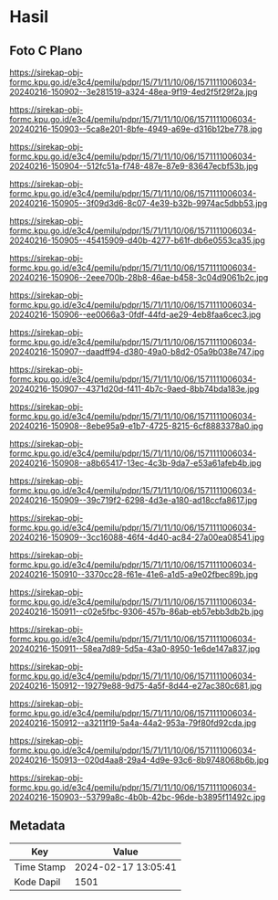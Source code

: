 # Hasil

## Foto C Plano

https://sirekap-obj-formc.kpu.go.id/e3c4/pemilu/pdpr/15/71/11/10/06/1571111006034-20240216-150902--3e281519-a324-48ea-9f19-4ed2f5f29f2a.jpg

https://sirekap-obj-formc.kpu.go.id/e3c4/pemilu/pdpr/15/71/11/10/06/1571111006034-20240216-150903--5ca8e201-8bfe-4949-a69e-d316b12be778.jpg

https://sirekap-obj-formc.kpu.go.id/e3c4/pemilu/pdpr/15/71/11/10/06/1571111006034-20240216-150904--512fc51a-f748-487e-87e9-83647ecbf53b.jpg

https://sirekap-obj-formc.kpu.go.id/e3c4/pemilu/pdpr/15/71/11/10/06/1571111006034-20240216-150905--3f09d3d6-8c07-4e39-b32b-9974ac5dbb53.jpg

https://sirekap-obj-formc.kpu.go.id/e3c4/pemilu/pdpr/15/71/11/10/06/1571111006034-20240216-150905--45415909-d40b-4277-b61f-db6e0553ca35.jpg

https://sirekap-obj-formc.kpu.go.id/e3c4/pemilu/pdpr/15/71/11/10/06/1571111006034-20240216-150906--2eee700b-28b8-46ae-b458-3c04d9061b2c.jpg

https://sirekap-obj-formc.kpu.go.id/e3c4/pemilu/pdpr/15/71/11/10/06/1571111006034-20240216-150906--ee0066a3-0fdf-44fd-ae29-4eb8faa6cec3.jpg

https://sirekap-obj-formc.kpu.go.id/e3c4/pemilu/pdpr/15/71/11/10/06/1571111006034-20240216-150907--daadff94-d380-49a0-b8d2-05a9b038e747.jpg

https://sirekap-obj-formc.kpu.go.id/e3c4/pemilu/pdpr/15/71/11/10/06/1571111006034-20240216-150907--4371d20d-f411-4b7c-9aed-8bb74bda183e.jpg

https://sirekap-obj-formc.kpu.go.id/e3c4/pemilu/pdpr/15/71/11/10/06/1571111006034-20240216-150908--8ebe95a9-e1b7-4725-8215-6cf8883378a0.jpg

https://sirekap-obj-formc.kpu.go.id/e3c4/pemilu/pdpr/15/71/11/10/06/1571111006034-20240216-150908--a8b65417-13ec-4c3b-9da7-e53a61afeb4b.jpg

https://sirekap-obj-formc.kpu.go.id/e3c4/pemilu/pdpr/15/71/11/10/06/1571111006034-20240216-150909--39c719f2-6298-4d3e-a180-ad18ccfa8617.jpg

https://sirekap-obj-formc.kpu.go.id/e3c4/pemilu/pdpr/15/71/11/10/06/1571111006034-20240216-150909--3cc16088-46f4-4d40-ac84-27a00ea08541.jpg

https://sirekap-obj-formc.kpu.go.id/e3c4/pemilu/pdpr/15/71/11/10/06/1571111006034-20240216-150910--3370cc28-f61e-41e6-a1d5-a9e02fbec89b.jpg

https://sirekap-obj-formc.kpu.go.id/e3c4/pemilu/pdpr/15/71/11/10/06/1571111006034-20240216-150911--c02e5fbc-9306-457b-86ab-eb57ebb3db2b.jpg

https://sirekap-obj-formc.kpu.go.id/e3c4/pemilu/pdpr/15/71/11/10/06/1571111006034-20240216-150911--58ea7d89-5d5a-43a0-8950-1e6de147a837.jpg

https://sirekap-obj-formc.kpu.go.id/e3c4/pemilu/pdpr/15/71/11/10/06/1571111006034-20240216-150912--19279e88-9d75-4a5f-8d44-e27ac380c681.jpg

https://sirekap-obj-formc.kpu.go.id/e3c4/pemilu/pdpr/15/71/11/10/06/1571111006034-20240216-150912--a3211f19-5a4a-44a2-953a-79f80fd92cda.jpg

https://sirekap-obj-formc.kpu.go.id/e3c4/pemilu/pdpr/15/71/11/10/06/1571111006034-20240216-150913--020d4aa8-29a4-4d9e-93c6-8b9748068b6b.jpg

https://sirekap-obj-formc.kpu.go.id/e3c4/pemilu/pdpr/15/71/11/10/06/1571111006034-20240216-150903--53799a8c-4b0b-42bc-96de-b3895f11492c.jpg


## Metadata

| Key        | Value               |
| ---------- | ------------------- |
| Time Stamp | 2024-02-17 13:05:41 |
| Kode Dapil | 1501                |



